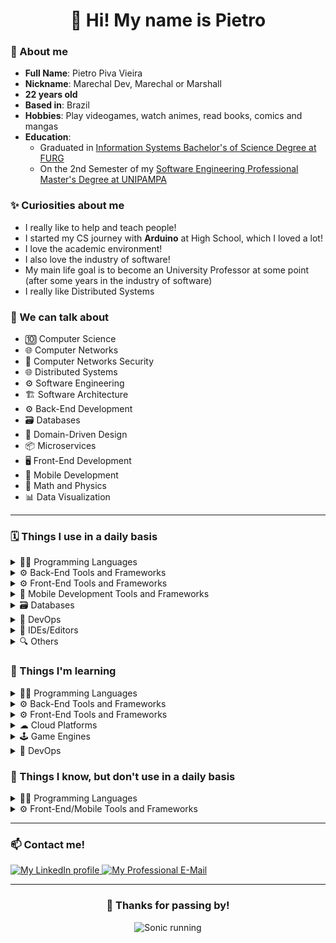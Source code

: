 <h1 align="center">👋 Hi! My name is Pietro</h1>

### 💬 About me

- **Full Name**: Pietro Piva Vieira
- **Nickname**: Marechal Dev, Marechal or Marshall
- **22 years old**
- **Based in**: Brazil
- **Hobbies**: Play videogames, watch animes, read books, comics and mangas
- **Education**:
  - Graduated in [Information Systems Bachelor's of Science Degree at FURG](https://www.furg.br/en/undergraduate-studies/information-system)
  - On the 2nd Semester of my [Software Engineering Professional Master's Degree at UNIPAMPA](https://cursos.unipampa.edu.br/cursos/ppges/)
    <!-- - On the 1st Semester of my [Computer Science PhD Degree at UFRGS](https://www.inf.ufrgs.br/ppgc/en/doctorate) -->
    <!-- - [GoExpert Professional Specialization at FullCycle](https://goexpert.fullcycle.com.br/pos-goexpert/) -->
    <!-- - [Specialization on .NET Systems Architecture with Azure at FIAP](https://postech.fiap.com.br/curso/arquitetura-sistemas-net-azure) -->
    <!-- - [FullCycle Architecture MBA at FullCycle](https://mba.fullcycle.com.br/mba/) -->

### ✨ Curiosities about me

- I really like to help and teach people!
- I started my CS journey with **Arduino** at High School, which I loved a lot!
- I love the academic environment!
- I also love the industry of software!
- My main life goal is to become an University Professor at some point (after some years in the industry of software)
- I really like Distributed Systems

### 📢 We can talk about

- 🔟 Computer Science
- 🌐 Computer Networks
- 🔐 Computer Networks Security
- 🌐 Distributed Systems
- ⚙ Software Engineering
- 🏗 Software Architecture
- ⚙ Back-End Development
- 🗃 Databases
- 💼 Domain-Driven Design
- 📦 Microservices
- 🖥 Front-End Development
- 📱 Mobile Development
- 🧪 Math and Physics
- 📊 Data Visualization

---

### 🗓 Things I use in a daily basis

<details>
  <summary>👨‍💻 Programming Languages</summary>

![JavaScript](https://img.shields.io/badge/javascript-%23323330.svg?style=for-the-badge&logo=javascript&logoColor=%23F7DF1E) ![TypeScript](https://img.shields.io/badge/typescript-%23007ACC.svg?style=for-the-badge&logo=typescript&logoColor=white) ![CSharp](https://img.shields.io/badge/C%23-239120?style=for-the-badge&logo=c-sharp&logoColor=white) ![Go](https://img.shields.io/badge/go-%2300ADD8.svg?style=for-the-badge&logo=go&logoColor=white) ![PHP](https://img.shields.io/badge/php-%23777BB4.svg?style=for-the-badge&logo=php&logoColor=white) ![Shell Script](https://img.shields.io/badge/shell_script-%23121011.svg?style=for-the-badge&logo=gnu-bash&logoColor=white)

</details>

<details>
  <summary>⚙ Back-End Tools and Frameworks</summary>

![NodeJS](https://img.shields.io/badge/node.js-6DA55F?style=for-the-badge&logo=node.js&logoColor=white) ![Express.js](https://img.shields.io/badge/express.js-%23404d59.svg?style=for-the-badge&logo=express&logoColor=%2361DAFB) ![Fastify](https://img.shields.io/badge/fastify-%23000000.svg?style=for-the-badge&logo=fastify&logoColor=white) ![NestJS](https://img.shields.io/badge/nestjs-%23E0234E.svg?style=for-the-badge&logo=nestjs&logoColor=white) ![.NET](https://img.shields.io/badge/.NET-5C2D91?style=for-the-badge&logo=.net&logoColor=white) ![Prisma](https://img.shields.io/badge/Prisma-3982CE?style=for-the-badge&logo=Prisma&logoColor=white) ![Socket.IO](https://img.shields.io/badge/Socket.IO-black?style=for-the-badge&logo=socket.io&badgeColor=010101) ![JWT](https://img.shields.io/badge/JWT-black?style=for-the-badge&logo=JSON%20web%20tokens)

</details>

<details>
  <summary>⚙ Front-End Tools and Frameworks</summary>

![HTML5](https://img.shields.io/badge/html5-%23E34F26.svg?style=for-the-badge&logo=html5&logoColor=white) ![CSS3](https://img.shields.io/badge/css3-%231572B6.svg?style=for-the-badge&logo=css3&logoColor=white) ![SASS](https://img.shields.io/badge/SASS-hotpink.svg?style=for-the-badge&logo=SASS&logoColor=white) ![TailwindCSS](https://img.shields.io/badge/tailwindcss-%2338B2AC.svg?style=for-the-badge&logo=tailwind-css&logoColor=white) ![Styled Components](https://img.shields.io/badge/styled--components-DB7093?style=for-the-badge&logo=styled-components&logoColor=white) ![Vue.js](https://img.shields.io/badge/vuejs-%2335495e.svg?style=for-the-badge&logo=vuedotjs&logoColor=%234FC08D) ![React](https://img.shields.io/badge/react-%2320232a.svg?style=for-the-badge&logo=react&logoColor=%2361DAFB) ![React Router](https://img.shields.io/badge/React_Router-CA4245?style=for-the-badge&logo=react-router&logoColor=white) ![React Hook Form](https://img.shields.io/badge/React%20Hook%20Form-%23EC5990.svg?style=for-the-badge&logo=reacthookform&logoColor=white)

</details>

<details>
  <summary>📱 Mobile Development Tools and Frameworks</summary>

![React Native](https://img.shields.io/badge/react_native-%2320232a.svg?style=for-the-badge&logo=react&logoColor=%2361DAFB) ![Expo](https://img.shields.io/badge/expo-1C1E24?style=for-the-badge&logo=expo&logoColor=#D04A37)

</details>

<details>
  <summary>🗃 Databases</summary>

![MySQL](https://img.shields.io/badge/mysql-%2300f.svg?style=for-the-badge&logo=mysql&logoColor=white) ![PostgreSQL](https://img.shields.io/badge/postgresql-%23316192.svg?style=for-the-badge&logo=postgresql&logoColor=white) ![MicrosoftSQLServer](https://img.shields.io/badge/Microsoft%20SQL%20Server-CC2927?style=for-the-badge&logo=microsoft%20sql%20server&logoColor=white) ![MongoDB](https://img.shields.io/badge/MongoDB-%234ea94b.svg?style=for-the-badge&logo=mongodb&logoColor=white) ![Redis](https://img.shields.io/badge/redis-%23DD0031.svg?style=for-the-badge&logo=redis&logoColor=white)

</details>

<details>
  <summary>🦑 DevOps</summary>

![Docker](https://img.shields.io/badge/docker-%230db7ed.svg?style=for-the-badge&logo=docker&logoColor=white)

</details>

<details>
  <summary>📝 IDEs/Editors</summary>

![Visual Studio Code](https://img.shields.io/badge/Visual%20Studio%20Code-0078d7.svg?style=for-the-badge&logo=visual-studio-code&logoColor=white) ![Visual Studio](https://img.shields.io/badge/Visual%20Studio-5C2D91.svg?style=for-the-badge&logo=visual-studio&logoColor=white) ![Neovim](https://img.shields.io/badge/NeoVim-%2357A143.svg?&style=for-the-badge&logo=neovim&logoColor=white)

</details>

<details>
  <summary>🔍 Others</summary>

![Vite](https://img.shields.io/badge/vite-%23646CFF.svg?style=for-the-badge&logo=vite&logoColor=white) ![Webpack](https://img.shields.io/badge/webpack-%238DD6F9.svg?style=for-the-badge&logo=webpack&logoColor=black) ![Jest](https://img.shields.io/badge/-jest-%23C21325?style=for-the-badge&logo=jest&logoColor=white) ![Git](https://img.shields.io/badge/git-%23F05033.svg?style=for-the-badge&logo=git&logoColor=white) ![LaTeX](https://img.shields.io/badge/latex-%23008080.svg?style=for-the-badge&logo=latex&logoColor=white) ![Markdown](https://img.shields.io/badge/markdown-%23000000.svg?style=for-the-badge&logo=markdown&logoColor=white) ![Zod](https://img.shields.io/badge/zod-%233068b7.svg?style=for-the-badge&logo=zod&logoColor=white)

</details>

### 🤔 Things I'm learning

<details>
  <summary>👨‍💻 Programming Languages</summary>

![Lua](https://img.shields.io/badge/lua-%232C2D72.svg?style=for-the-badge&logo=lua&logoColor=white)

</details>

<details>
  <summary>⚙ Back-End Tools and Frameworks</summary>

![Apache Kafka](https://img.shields.io/badge/Apache%20Kafka-000?style=for-the-badge&logo=apachekafka) ![RabbitMQ](https://img.shields.io/badge/Rabbitmq-FF6600?style=for-the-badge&logo=rabbitmq&logoColor=white)

</details>

<details>
  <summary>⚙ Front-End Tools and Frameworks</summary>

![Nuxtjs](https://img.shields.io/badge/Nuxt-002E3B?style=for-the-badge&logo=nuxtdotjs&logoColor=#00DC82) ![Vuetify](https://img.shields.io/badge/Vuetify-1867C0?style=for-the-badge&logo=vuetify&logoColor=AEDDFF) ![tRPC](https://img.shields.io/badge/tRPC-%232596BE.svg?style=for-the-badge&logo=tRPC&logoColor=white) ![Type-graphql](https://img.shields.io/badge/-TypeGraphQL-%23C04392?style=for-the-badge)

</details>

<details>
  <summary>☁ Cloud Platforms</summary>

![AWS](https://img.shields.io/badge/AWS-%23FF9900.svg?style=for-the-badge&logo=amazon-aws&logoColor=white)

</details>

<details>
  <summary>🕹 Game Engines</summary>

![Godot Engine](https://img.shields.io/badge/GODOT-%23FFFFFF.svg?style=for-the-badge&logo=godot-engine)

</details>

<details>
  <summary>🦑 DevOps</summary>

![Docker](https://img.shields.io/badge/docker-%230db7ed.svg?style=for-the-badge&logo=docker&logoColor=white)

</details>

### 🥱 Things I know, but don't use in a daily basis

<details>
  <summary>👨‍💻 Programming Languages</summary>

![C](https://img.shields.io/badge/c-%2300599C.svg?style=for-the-badge&logo=c&logoColor=white) ![C++](https://img.shields.io/badge/c++-%2300599C.svg?style=for-the-badge&logo=c%2B%2B&logoColor=white) ![Dart](https://img.shields.io/badge/dart-%230175C2.svg?style=for-the-badge&logo=dart&logoColor=white) ![Python](https://img.shields.io/badge/python-3670A0?style=for-the-badge&logo=python&logoColor=ffdd54) ![R](https://img.shields.io/badge/r-%23276DC3.svg?style=for-the-badge&logo=r&logoColor=white)

</details>

<details>
  <summary>⚙ Front-End/Mobile Tools and Frameworks</summary>

![Flutter](https://img.shields.io/badge/Flutter-%2302569B.svg?style=for-the-badge&logo=Flutter&logoColor=white)

</details>

---

### 📫 Contact me!

<a href="https://www.linkedin.com/in/pietro-vieira/" target="_blank"> 
  <img src="https://img.shields.io/badge/linkedin-%230077B5.svg?style=for-the-badge&logo=linkedin&logoColor=white" alt="My LinkedIn profile" /> 
</a>
<a href="mailto:pietro.developer@gmail.com" target="_blank">
  <img src="https://img.shields.io/badge/Gmail-D14836?style=for-the-badge&logo=gmail&logoColor=white" alt="My Professional E-Mail" />
</a>

---

<div align="center">
  <h3>🤝 Thanks for passing by!</h3>
  <img src="https://media.giphy.com/media/j65n85RPrVQlhbLQel/giphy.gif" alt="Sonic running"/>
</div>
